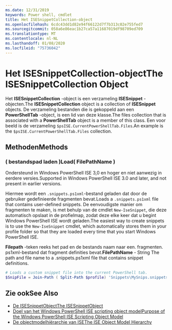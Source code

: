 ```yaml
---
ms.date: 12/31/2019
keywords: Power shell, cmdlet
title: Het ISESnippetCollection-object
ms.openlocfilehash: 6cdc43dd1d82e94f66122d7f7b313c02e755fed7
ms.sourcegitcommit: 058a6e86eac1b27ca57a11687019df98709ed709
ms.translationtype: MT
ms.contentlocale: nl-NL
ms.lasthandoff: 01/08/2020
ms.locfileid: "75736042"
---
```

# <a name="the-isesnippetcollection-object"></a><span data-ttu-id="dd6d5-103">Het ISESnippetCollection-object</span><span class="sxs-lookup"><span data-stu-id="dd6d5-103">The ISESnippetCollection Object</span></span>

<span data-ttu-id="dd6d5-104">Het **ISESnippetCollection** -object is een verzameling **ISESnippet** -objecten.</span><span class="sxs-lookup"><span data-stu-id="dd6d5-104">The **ISESnippetCollection** object is a collection of **ISESnippet** objects.</span></span> <span data-ttu-id="dd6d5-105">De verzameling bestanden die is gekoppeld aan een **PowerShellTab** -object, is een lid van deze klasse.</span><span class="sxs-lookup"><span data-stu-id="dd6d5-105">The files collection that is associated with a **PowerShellTab** object is a member of this class.</span></span> <span data-ttu-id="dd6d5-106">Een voor beeld is de verzameling `$psISE.CurrentPowerShellTab.Files`.</span><span class="sxs-lookup"><span data-stu-id="dd6d5-106">An example is the `$psISE.CurrentPowerShellTab.Files` collection.</span></span>

## <a name="methods"></a><span data-ttu-id="dd6d5-107">Methoden</span><span class="sxs-lookup"><span data-stu-id="dd6d5-107">Methods</span></span>

### <a name="load-filepathname-"></a><span data-ttu-id="dd6d5-108">\( bestandspad laden \)</span><span class="sxs-lookup"><span data-stu-id="dd6d5-108">Load\( FilePathName \)</span></span>

<span data-ttu-id="dd6d5-109">Ondersteund in Windows PowerShell ISE 3,0 en hoger en niet aanwezig in eerdere versies.</span><span class="sxs-lookup"><span data-stu-id="dd6d5-109">Supported in Windows PowerShell ISE 3.0 and later, and not present in earlier versions.</span></span>

<span data-ttu-id="dd6d5-110">Hiermee wordt een `.snippets.ps1xml`-bestand geladen dat door de gebruiker gedefinieerde fragmenten bevat.</span><span class="sxs-lookup"><span data-stu-id="dd6d5-110">Loads a `.snippets.ps1xml` file that contains user-defined snippets.</span></span> <span data-ttu-id="dd6d5-111">De eenvoudigste manier om fragmenten te maken, is met behulp van de cmdlet `New-IseSnippet`, die deze automatisch opslaat in de profielmap, zodat deze elke keer dat u begint Windows PowerShell ISE wordt geladen.</span><span class="sxs-lookup"><span data-stu-id="dd6d5-111">The easiest way to create snippets is to use the `New-IseSnippet` cmdlet, which automatically stores them in your profile folder so that they are loaded every time that you start Windows PowerShell ISE.</span></span>

<span data-ttu-id="dd6d5-112">**Filepath** -teken reeks het pad en de bestands naam naar een. fragmenten. ps1xml-bestand dat fragment definities bevat.</span><span class="sxs-lookup"><span data-stu-id="dd6d5-112">**FilePathName** - String The path and file name to a .snippets.ps1xml file that contains snippet definitions.</span></span>

```powershell
# Loads a custom snippet file into the current PowerShell tab.
$SnipFile = Join-Path ( Split-Path $profile) 'Snippets\MySnips.snippets.ps1xml' $psISE.CurrentPowerShellTab.Snippets.Add($SnipPath)
```

## <a name="see-also"></a><span data-ttu-id="dd6d5-113">Zie ook</span><span class="sxs-lookup"><span data-stu-id="dd6d5-113">See Also</span></span>

- [<span data-ttu-id="dd6d5-114">De ISESnippetObject</span><span class="sxs-lookup"><span data-stu-id="dd6d5-114">The ISESnippetObject</span></span>](The-ISESnippetObject.md)
- [<span data-ttu-id="dd6d5-115">Doel van het Windows PowerShell ISE scripting object model</span><span class="sxs-lookup"><span data-stu-id="dd6d5-115">Purpose of the Windows PowerShell ISE Scripting Object Model</span></span>](Purpose-of-the-Windows-PowerShell-ISE-Scripting-Object-Model.md)
- [<span data-ttu-id="dd6d5-116">De objectmodelhiërarchie van ISE</span><span class="sxs-lookup"><span data-stu-id="dd6d5-116">The ISE Object Model Hierarchy</span></span>](The-ISE-Object-Model-Hierarchy.md)
